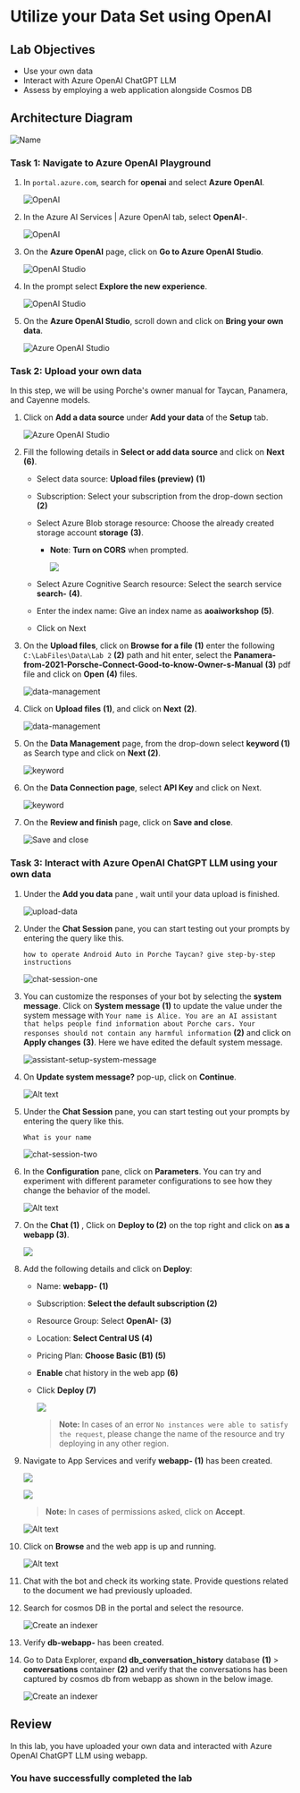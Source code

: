 # Utilize your Data Set using OpenAI

## Lab Objectives

- Use your own data
- Interact with Azure OpenAI ChatGPT LLM
- Assess by employing a web application alongside Cosmos DB
  
## Architecture Diagram

![Name](images/doc89.PNG)

### Task 1: Navigate to Azure OpenAI Playground

1. In `portal.azure.com`, search for **openai** and select **Azure OpenAI**.

   ![OpenAI](images/doc35.png)

2. In the Azure AI Services | Azure OpenAI tab, select **OpenAI-<inject key="Deployment ID" enableCopy="false"/>**.

      ![OpenAI](images/doc36.png)

3. On the **Azure OpenAI** page, click on **Go to Azure OpenAI Studio**.

      ![OpenAI Studio](images/launch-openaist.png)

4. In the prompt select **Explore the new experience**.

     ![OpenAI Studio](images/explore_new-exp.jpg)

6. On the **Azure OpenAI Studio**, scroll down and click on **Bring your own data**.

   ![Azure OpenAI Studio](images/build_code.png)

### Task 2: Upload your own data

In this step, we will be using Porche's owner manual for Taycan, Panamera, and Cayenne models.

1. Click on **Add a data source** under **Add your data** of the **Setup** tab.

   ![Azure OpenAI Studio](images/add_data-1432.png)
   
1. Fill the following details in **Select or add data source** and click on **Next** **(6)**.
    
    - Select data source: **Upload files (preview)** **(1)**

    - Subscription: Select your subscription from the drop-down section **(2)**

    - Select Azure Blob storage resource: Choose the already created storage account **storage<inject key="Deployment ID">** **(3)**. 
      
      - **Note**: **Turn on CORS** when prompted.

         ![](images/data-source.png)

    - Select Azure Cognitive Search resource: Select the search service **search-<inject key="Deployment ID">** **(4)**.

    - Enter the index name: Give an index name as **aoaiworkshop** **(5)**.
    - Click on Next
      

1. On the **Upload files**, click on **Browse for a file** **(1)** enter the following `C:\LabFiles\Data\Lab 2` **(2)** path and hit enter, select the **Panamera-from-2021-Porsche-Connect-Good-to-know-Owner-s-Manual** **(3)** pdf  file and click on **Open** **(4)** files.

   ![data-management](images/labfiles.png)

1. Click on **Upload files** **(1)**, and click on **Next** **(2)**.

   ![data-management](images/data-management-upload.png)

1. On the **Data Management** page, from the drop-down select **keyword (1)** as Search type and click on **Next (2)**.

   ![keyword](images/uploadfiles1.png)

1. On the **Data Connection page**, select **API Key** and click on Next.

   ![keyword](images/api.png)

1. On the **Review and finish** page, click on **Save and close**.

   ![Save and close](images/save-and-close.png)

### Task 3: Interact with Azure OpenAI ChatGPT LLM using your own data

1. Under the **Add you data** pane , wait until your data upload is finished.

   ![upload-data](images/add_data-011.png)

1. Under the **Chat Session** pane, you can start testing out your prompts by entering the query like this.

    ```
    how to operate Android Auto in Porche Taycan? give step-by-step instructions
    ```

      ![chat-session-one](images/screen.png)

1. You can customize the responses of your bot by selecting the **system message**. Click on **System message** **(1)** to update the value under the system message with `Your name is Alice. You are an AI assistant that helps people find information about Porche cars. Your responses should not contain any harmful information` **(2)** and click on **Apply changes** **(3)**. Here we have edited the default system message.

   ![assistant-setup-system-message](images/sys_msg.png)

1. On **Update system message?** pop-up, click on **Continue**.

   ![Alt text](images/continue.png)

1. Under the **Chat Session** pane, you can start testing out your prompts by entering the query like this.

    ```
    What is your name
    ```
   
   ![chat-session-two](images/recogniserlab1-2.png)

1. In the **Configuration** pane, click on **Parameters**. You can try and experiment with different parameter configurations to see how they change the behavior of the model.

    ![Alt text](images/parameters.png)

1. On the **Chat (1)** , Click on **Deploy to (2)** on the top right and click on **as a webapp (3)**.

   ![](images/deploy_web.png)

1. Add the following details and click on **Deploy**:

   - Name: **webapp-<inject key="Deployment ID" enableCopy="false"/> (1)**
   - Subscription: **Select the default subscription (2)**
   - Resource Group: Select **OpenAI-<inject key="Deployment ID" enableCopy="false"/>** **(3)**
   - Location: **Select Central US (4)**
   - Pricing Plan: **Choose Basic (B1) (5)**
   - **Enable** chat history in the web app **(6)**
   - Click **Deploy (7)**

     ![](images/web-01.png)

       >**Note:** In cases of an error `No instances were able to satisfy the request`, please change the name of the resource and try deploying in any other region.
    
1. Navigate to App Services and verify **webapp-<inject key="Deployment ID" enableCopy="false"/> (1)** has been created.

      ![](images/doc73.png)

      ![](images/doc74.png)
   
      > **Note:** In cases of permissions asked, click on **Accept**.

      ![Alt text](images/doc50.png)
      
1. Click on **Browse** and the web app is up and running.

    ![Alt text](images/doc51.png)

1. Chat with the bot and check its working state. Provide questions related to the document we had previously uploaded.

1. Search for cosmos DB in the portal and select the resource.

    ![Create an indexer](images/doc94.png)

1. Verify **db-webapp-<inject key="Deployment ID" enableCopy="false"/>** has been created.

1. Go to Data Explorer, expand **db_conversation_history** database **(1)** > **conversations** container **(2)** and verify that the conversations has been captured by cosmos db from webapp as shown in the below image.

    ![Create an indexer](images/DB-01-1.png)

## Review

In this lab, you have uploaded your own data and interacted with Azure OpenAI ChatGPT LLM using webapp.

### You have successfully completed the lab

